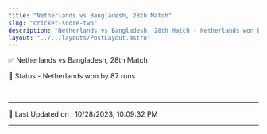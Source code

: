 ```yaml
---
title: "Netherlands vs Bangladesh, 28th Match"
slug: "cricket-score-two"
description: "Netherlands vs Bangladesh, 28th Match - Netherlands won by 87 runs."
layout: "../../layouts/PostLayout.astro"
--- 
```


✅ Netherlands vs Bangladesh, 28th Match

📑 Status - Netherlands won by 87 runs

<br />

***

📝 Last Updated on : 10/28/2023, 10:09:32 PM

***

